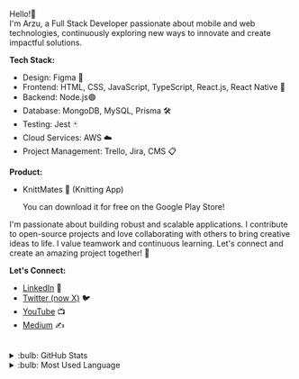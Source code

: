 Hello!👋  
I'm Arzu, a Full Stack Developer passionate about mobile and web technologies, continuously exploring new ways to innovate and create impactful solutions.

**Tech Stack:**

- Design: Figma 🎨
- Frontend: HTML, CSS, JavaScript, TypeScript, React.js, React Native 📱
- Backend: Node.js🟢
- Database: MongoDB, MySQL, Prisma 🛠️  
- Testing: Jest 🃏
- Cloud Services: AWS ☁️
- Project Management: Trello, Jira, CMS 📋

**Product:**

- KnittMates 🧶 (Knitting App)
  
  You can download it for free on the Google Play Store!

I'm passionate about building robust and scalable applications. I contribute to open-source projects and love collaborating with others to bring creative ideas to life. I value teamwork and continuous learning. Let's connect and create an amazing project together! 🚀

**Let's Connect:**

- [LinkedIn](https://www.linkedin.com/in/arzucaner/) 💼  
- [Twitter (now X)](https://x.com/arz_ugny) 🐦  
- [YouTube](https://www.youtube.com/channel/UCsK0v6RouRYb5I1Ny8flrOg) 📺  
- [Medium](https://arzugny.medium.com/) ✍️

  
<br />

<details>
<summary>:bulb: GitHub Stats</summary>
<img src="https://github-readme-stats.vercel.app/api?username=arzucaner&show_icons=true&theme=dracula">
</details>
 
<details>
<summary>:bulb: Most Used Language</summary>
<img src="https://github-readme-stats.vercel.app/api/top-langs/?username=arzucaner&layout=compact">
</details>
